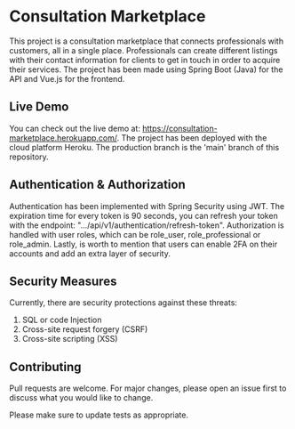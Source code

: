 # Consultation Marketplace
This project is a consultation marketplace that connects professionals with customers, all
in a single place. Professionals can create different listings with their contact information
for clients to get in touch in order to acquire their services. The project has been made using
Spring Boot (Java) for the API and Vue.js for the frontend.

## Live Demo
You can check out the live demo at: https://consultation-marketplace.herokuapp.com/. 
The project has been deployed with the cloud platform Heroku. The production branch
is the 'main' branch of this repository.

## Authentication & Authorization
Authentication has been implemented with Spring Security using JWT. The expiration time for
every token is 90 seconds, you can refresh your token with the endpoint: 
".../api/v1/authentication/refresh-token". Authorization is handled with user roles, which can be 
role_user, role_professional or role_admin. Lastly, is worth to mention that users can enable
2FA on their accounts and add an extra layer of security.

## Security Measures
Currently, there are security protections against these threats:
1. SQL or code Injection
2. Cross-site request forgery (CSRF)
3. Cross-site scripting (XSS)


## Contributing
Pull requests are welcome. For major changes, please open an issue first to discuss what you would like to change.

Please make sure to update tests as appropriate.


